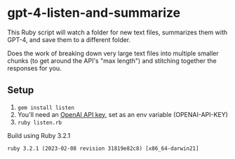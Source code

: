 # gpt-4-listen-and-summarize

This Ruby script will watch a folder for new text files, summarizes them with GPT-4, and save them to a different folder.

Does the work of breaking down very large text files into multiple smaller chunks (to get around the API's "max length") and stitching together the responses for you.

## Setup

1. `gem install listen`
2. You'll need an [OpenAI API key](https://platform.openai.com/account/api-keys), set as an env variable (OPENAI-API-KEY)
3. `ruby listen.rb`

Build using Ruby 3.2.1

```
ruby 3.2.1 (2023-02-08 revision 31819e82c8) [x86_64-darwin21]
```
